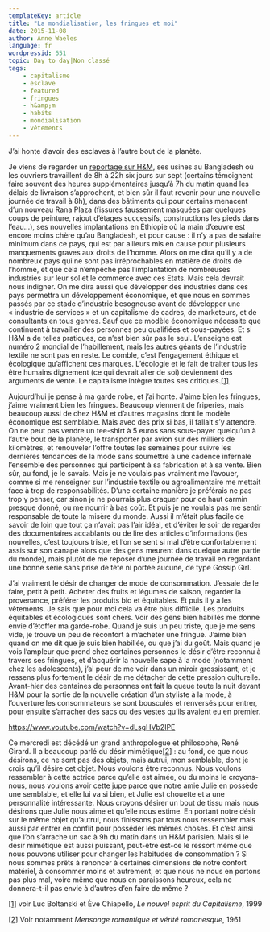```yaml
---
templateKey: article
title: "La mondialisation, les fringues et moi"
date: 2015-11-08
author: Anne Waeles
language: fr
wordpressid: 651
topic: Day to day|Non classé
tags:
    - capitalisme
    - esclave
    - featured
    - fringues
    - h&amp;m
    - habits
    - mondialisation
    - vêtements
---
```


J’ai honte d’avoir des esclaves à l’autre bout de la planète.

Je viens de regarder un <a href="https://mrmondialisation.org/le-monde-selon-h-m-documentaire-fr/">reportage sur H&amp;M</a><a href="#_ftn1" name="_ftnref1"></a>, ses usines au Bangladesh où les ouvriers travaillent de 8h à 22h six jours sur sept (certains témoignent faire souvent des heures supplémentaires jusqu’à 7h du matin quand les délais de livraison s’approchent, et bien sûr il faut revenir pour une nouvelle journée de travail à 8h), dans des bâtiments qui pour certains menacent d’un nouveau Rana Plaza (fissures faussement masquées par quelques coups de peinture, rajout d’étages successifs, constructions les pieds dans l’eau…), ses nouvelles implantations en Éthiopie où la main d’œuvre est encore moins chère qu’au Bangladesh, et pour cause : il n’y a pas de salaire minimum dans ce pays, qui est par ailleurs mis en cause pour plusieurs manquements graves aux droits de l’homme.
Alors on me dira qu’il y a de nombreux pays qui ne sont pas irréprochables en matière de droits de l’homme, et que cela n’empêche pas l’implantation de nombreuses industries sur leur sol et le commerce avec ces Etats. Mais cela devrait nous indigner.
On me dira aussi que développer des industries dans ces pays permettra un développement économique, et que nous en sommes passés par ce stade d’industrie besogneuse avant de développer une « industrie de services » et un capitalisme de cadres, de marketeurs, et de consultants en tous genres. Sauf que ce modèle économique nécessite que continuent à travailler des personnes peu qualifiées et sous-payées.
Et si H&amp;M a de telles pratiques, ce n’est bien sûr pas le seul. L’enseigne est numéro 2 mondial de l’habillement, mais <a href="http://www.ethique-sur-etiquette.org/IMG/pdf/profils_des_marques.pdf">les autres géants</a> de l’industrie textile ne sont pas en reste.<a href="#_ftn2" name="_ftnref2"></a>
Le comble, c’est l’engagement éthique et écologique qu’affichent ces marques. L’écologie et le fait de traiter tous les être humains dignement (ce qui devrait aller de soi) deviennent des arguments de vente. Le capitalisme intègre toutes ses critiques.<a href="#_ftn3" name="_ftnref3">[1]</a>

Aujourd’hui je pense à ma garde robe, et j’ai honte. J’aime bien les fringues, j’aime vraiment bien les fringues. Beaucoup viennent de friperies, mais beaucoup aussi de chez H&amp;M et d’autres magasins dont le modèle économique est semblable. Mais avec des prix si bas, il fallait s’y attendre. On ne peut pas vendre un tee-shirt à 5 euros sans sous-payer quelqu’un à l’autre bout de la planète, le transporter par avion sur des milliers de kilomètres, et renouveler l’offre toutes les semaines pour suivre les dernières tendances de la mode sans soumettre à une cadence infernale l’ensemble des personnes qui participent à sa fabrication et à sa vente. Bien sûr, au fond, je le savais. Mais je ne voulais pas vraiment me l’avouer, comme si me renseigner sur l’industrie textile ou agroalimentaire me mettait face à trop de responsabilités. D’une certaine manière je préférais ne pas trop y penser, car sinon je ne pourrais plus craquer pour ce haut carmin presque donné, ou me nourrir à bas coût. Et puis je ne voulais pas me sentir responsable de toute la misère du monde. Aussi il m’était plus facile de savoir de loin que tout ça n’avait pas l’air idéal, et d’éviter le soir de regarder des documentaires accablants ou de lire des articles d’informations (les nouvelles, c’est toujours triste, et l’on se sent si mal d’être confortablement assis sur son canapé alors que des gens meurent dans quelque autre partie du monde), mais plutôt de me reposer d’une journée de travail en regardant une bonne série sans prise de tête ni portée aucune, de type Gossip Girl.

J’ai vraiment le désir de changer de mode de consommation. J’essaie de le faire, petit à petit. Acheter des fruits et légumes de saison, regarder la provenance, préférer les produits bio et équitables. Et puis il y a les vêtements. Je sais que pour moi cela va être plus difficile. Les produits équitables et écologiques sont chers. Voir des gens bien habillés me donne envie d’étoffer ma garde-robe. Quand je suis un peu triste, que je me sens vide, je trouve un peu de réconfort à m’acheter une fringue. J’aime bien quand on me dit que je suis bien habillée, ou que j’ai du goût.
Mais quand je vois l’ampleur que prend chez certaines personnes le désir d’être reconnu à travers ses fringues, et d’acquérir la nouvelle sape à la mode (notamment chez les adolescents), j’ai peur de me voir dans un miroir grossissant, et je ressens plus fortement le désir de me détacher de cette pression culturelle. Avant-hier des centaines de personnes ont fait la queue toute la nuit devant H&amp;M pour la sortie de la nouvelle création d’un styliste à la mode, à l’ouverture les consommateurs se sont bousculés et renversés pour entrer, pour ensuite s’arracher des sacs ou des vestes qu’ils avaient eu en premier.<a href="#_ftn4" name="_ftnref4"></a>

https://www.youtube.com/watch?v=dLsgHVb2IPE

Ce mercredi est décédé un grand anthropologue et philosophe, René Girard. Il a beaucoup parlé du désir mimétique<a href="#_ftn5" name="_ftnref5">[2]</a> : au fond, ce que nous désirons, ce ne sont pas des objets, mais autrui, mon semblable, dont je crois qu’il désire cet objet. Nous voulons être reconnus. Nous voulons ressembler à cette actrice parce qu’elle est aimée, ou du moins le croyons-nous, nous voulons avoir cette jupe parce que notre amie Julie en possède une semblable, et elle lui va si bien, et Julie est chouette et a une personnalité intéressante. Nous croyons désirer un bout de tissu mais nous désirons que Julie nous aime et qu’elle nous estime. En portant notre désir sur le même objet qu’autrui, nous finissons par tous nous ressembler mais aussi par entrer en conflit pour posséder les mêmes choses. Et c’est ainsi que l’on s’arrache un sac à 9h du matin dans un H&amp;M parisien. Mais si le désir mimétique est aussi puissant, peut-être est-ce le ressort même que nous pouvons utiliser pour changer les habitudes de consommation ? Si nous sommes prêts à renoncer à certaines dimensions de notre confort matériel, à consommer moins et autrement, et que nous ne nous en portons pas plus mal, voire même que nous en paraissons heureux, cela ne donnera-t-il pas envie à d’autres d’en faire de même ?

<a href="#_ftnref3" name="_ftn3">[1]</a> voir Luc Boltanski et Ève Chiapello, <em>Le nouvel esprit du Capitalisme</em>, 1999<a href="#_ftnref4" name="_ftn4"></a>

<a href="#_ftnref5" name="_ftn5">[2]</a> Voir notamment <em>Mensonge romantique et vérité romanesque</em>, 1961
